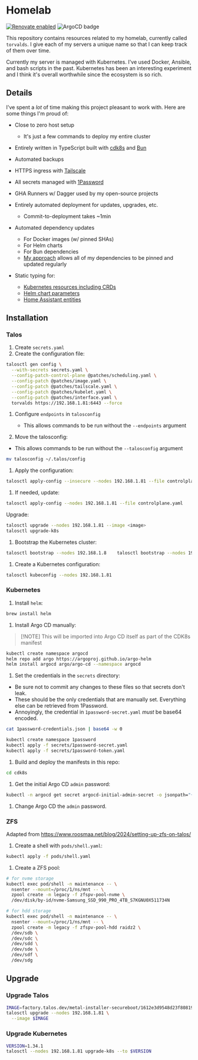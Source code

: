 # Homelab

[![Renovate enabled](https://img.shields.io/badge/renovate-enabled-brightgreen.svg)](https://renovatebot.com/)
![ArgoCD badge](https://argocd.tailnet-1a49.ts.net/api/badge?name=torvalds)

This repository contains resources related to my homelab, currently called
`torvalds`. I give each of my servers a unique name so that I can keep track of
them over time.

Currently my server is managed with Kubernetes. I've used Docker, Ansible, and
bash scripts in the past. Kubernetes has been an interesting experiment and I
think it's overall worthwhile since the ecosystem is so rich.

## Details

I've spent a _lot_ of time making this project pleasant to work with. Here are
some things I'm proud of:

- Close to zero host setup
  - It's just a few commands to deploy my entire cluster

- Entirely written in TypeScript built with [cdk8s](https://cdk8s.io/) and
  [Bun](https://bun.sh/)
- Automated backups
- HTTPS ingress with [Tailscale](https://tailscale.com/)
- All secrets managed with [1Password](https://1password.com/)
- GHA Runners w/ Dagger used by my open-source projects
- Entirely automated deployment for updates, upgrades, etc.
  - Commit-to-deployment takes ~1min

- Automated dependency updates
  - For Docker images (w/ pinned SHAs)
  - For Helm charts
  - For Bun dependencies
  - [My approach](https://github.com/shepherdjerred/homelab/blob/main/src/cdk8s/src/versions.ts)
    allows all of my dependencies to be pinned and updated regularly

- Static typing for:
  - [Kubernetes resources including CRDs](src/cdk8s/scripts/update-imports.ts)
  - [Helm chart parameters](src/helm-types)
  - [Home Assistant entities](src/ha/generate-types.ts)

## Installation

### Talos

1. Create `secrets.yaml`
2. Create the configuration file:

```bash
talosctl gen config \
  --with-secrets secrets.yaml \
  --config-patch-control-plane @patches/scheduling.yaml \
  --config-patch @patches/image.yaml \
  --config-patch @patches/tailscale.yaml \
  --config-patch @patches/kubelet.yaml \
  --config-patch @patches/interface.yaml \
  torvalds https://192.168.1.81:6443 --force

```

1. Configure `endpoints` in `talosconfig`
   - This allows commands to be run without the `--endpoints` argument

2. Move the talosconfig:

- This allows commands to be run without the `--talosconfig` argument

```bash
mv talosconfig ~/.talos/config

```

1. Apply the configuration:

```bash
talosctl apply-config --insecure --nodes 192.168.1.81 --file controlplane.yaml

```

1. If needed, update:

```bash
talosctl apply-config --nodes 192.168.1.81 --file controlplane.yaml

```

Upgrade:

```bash
talosctl upgrade --nodes 192.168.1.81 --image <image>
talosctl upgrade-k8s

```

1. Bootstrap the Kubernetes cluster:

```bash
talosctl bootstrap --nodes 192.168.1.8    talosctl bootstrap --nodes 192.168.1.811

```

1. Create a Kubernetes configuration:

```bash
talosctl kubeconfig --nodes 192.168.1.81

```

### Kubernetes

1. Install `helm`:

```bash
brew install helm

```

1. Install Argo CD manually:

> [!NOTE] This will be imported into Argo CD itself as part of the CDK8s
> manifest

```bash
kubectl create namespace argocd
helm repo add argo https://argoproj.github.io/argo-helm
helm install argocd argo/argo-cd --namespace argocd

```

1. Set the credentials in the `secrets` directory:

- Be sure not to commit any changes to these files so that secrets don't
  leak.
- These should be the only credentials that are manually set. Everything else
  can be retrieved from 1Password.
- Annoyingly, the credential in `1password-secret.yaml` _must_ be base64
  encoded.

```bash
cat 1password-credentials.json | base64 -w 0

```

```bash
kubectl create namespace 1password
kubectl apply -f secrets/1password-secret.yaml
kubectl apply -f secrets/1password-token.yaml

```

1. Build and deploy the manifests in this repo:

```bash
cd cdk8s

```

1. Get the initial Argo CD `admin` password:

```bash
kubectl -n argocd get secret argocd-initial-admin-secret -o jsonpath="{.data.password}" | base64 -d

```

1. Change Argo CD the `admin` password.

### ZFS

Adapted from <https://www.roosmaa.net/blog/2024/setting-up-zfs-on-talos/>

1. Create a shell with `pods/shell.yaml`:

```bash
kubectl apply -f pods/shell.yaml

```

1. Create a ZFS pool:

```bash
# for nvme storage
kubectl exec pod/shell -n maintenance -- \
  nsenter --mount=/proc/1/ns/mnt -- \
  zpool create -m legacy -f zfspv-pool-nvme \
  /dev/disk/by-id/nvme-Samsung_SSD_990_PRO_4TB_S7KGNU0X511734N

# for hdd storage
kubectl exec pod/shell -n maintenance -- \
  nsenter --mount=/proc/1/ns/mnt -- \
  zpool create -m legacy -f zfspv-pool-hdd raidz2 \
  /dev/sdb \
  /dev/sdc \
  /dev/sdd \
  /dev/sde \
  /dev/sdf \
  /dev/sdg

```

## Upgrade

### Upgrade Talos

```bash {"interpreter":"/opt/homebrew/bin/bash"}
IMAGE=factory.talos.dev/metal-installer-secureboot/1612e3d9548d23f80819529fecb71683b235380f86f9e37adb0070736752423a:v1.11.2
talosctl upgrade --nodes 192.168.1.81 \
  --image $IMAGE
```

### Upgrade Kubernetes

```bash {"interpreter":"/opt/homebrew/bin/bash"}
VERSION=1.34.1
talosctl --nodes 192.168.1.81 upgrade-k8s --to $VERSION
```
